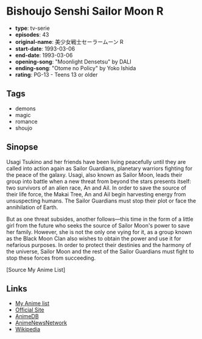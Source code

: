 # Bishoujo Senshi Sailor Moon R

-   **type**: tv-serie
-   **episodes**: 43
-   **original-name**: 美少女戦士セーラームーン R
-   **start-date**: 1993-03-06
-   **end-date**: 1993-03-06
-   **opening-song**: "Moonlight Densetsu" by DALI
-   **ending-song**: "Otome no Policy" by Yoko Ishida
-   **rating**: PG-13 - Teens 13 or older

## Tags

-   demons
-   magic
-   romance
-   shoujo

## Sinopse

Usagi Tsukino and her friends have been living peacefully until they are called into action again as Sailor Guardians, planetary warriors fighting for the peace of the galaxy. Usagi, also known as Sailor Moon, leads their group into battle when a new threat from beyond the stars presents itself: two survivors of an alien race, An and Ail. In order to save the source of their life force, the Makai Tree, An and Ail begin harvesting energy from unsuspecting humans. The Sailor Guardians must stop their plot or face the annihilation of Earth.

But as one threat subsides, another follows—this time in the form of a little girl from the future who seeks the source of Sailor Moon's power to save her family. However, she is not the only one vying for it, as a group known as the Black Moon Clan also wishes to obtain the power and use it for nefarious purposes. In order to protect their destinies and the harmony of the universe, Sailor Moon and the rest of the Sailor Guardians must fight to stop these forces from succeeding.

[Source My Anime List]

## Links

-   [My Anime list](https://myanimelist.net/anime/740/Bishoujo_Senshi_Sailor_Moon_R)
-   [Official Site](http://www.toei-anim.co.jp/lineup/tv/sailor_moon_r/)
-   [AnimeDB](http://anidb.info/perl-bin/animedb.pl?show=anime&aid=2539)
-   [AnimeNewsNetwork](http://www.animenewsnetwork.com/encyclopedia/anime.php?id=213)
-   [Wikipedia](http://en.wikipedia.org/wiki/Sailor_Moon_R)
